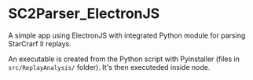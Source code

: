 # SC2Parser_ElectronJS
 
A simple app using ElectronJS with integrated Python module for parsing StarCrarf II replays.

An executable is created from the Python script with Pyinstaller (files in `src/ReplayAnalysis/` folder). It's then executeded inside node.